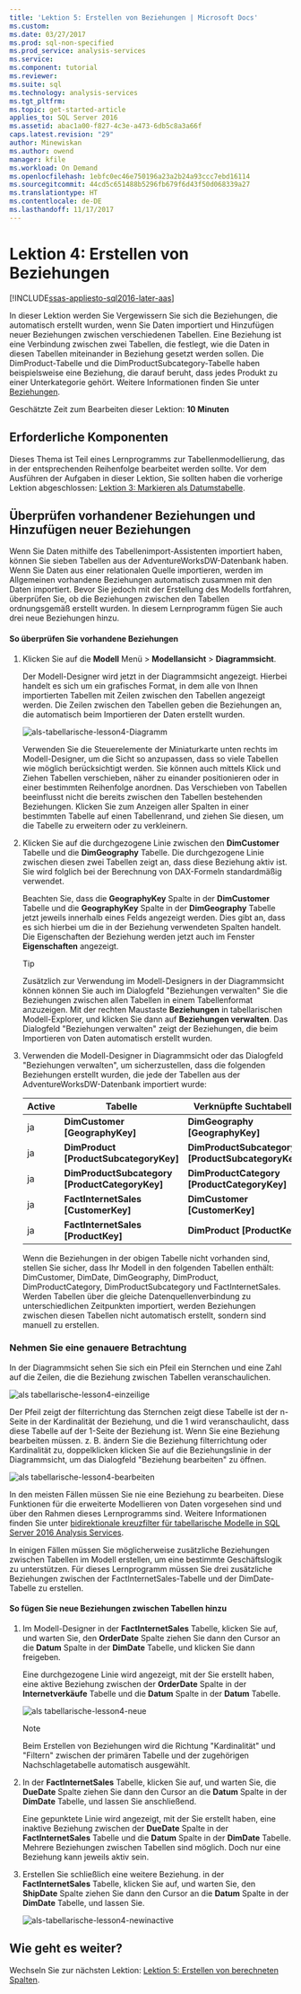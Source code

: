```yaml
---
title: 'Lektion 5: Erstellen von Beziehungen | Microsoft Docs'
ms.custom: 
ms.date: 03/27/2017
ms.prod: sql-non-specified
ms.prod_service: analysis-services
ms.service: 
ms.component: tutorial
ms.reviewer: 
ms.suite: sql
ms.technology: analysis-services
ms.tgt_pltfrm: 
ms.topic: get-started-article
applies_to: SQL Server 2016
ms.assetid: abac1a00-f827-4c3e-a473-6db5c8a3a66f
caps.latest.revision: "29"
author: Minewiskan
ms.author: owend
manager: kfile
ms.workload: On Demand
ms.openlocfilehash: 1ebfc0ec46e750196a23a2b24a93ccc7ebd16114
ms.sourcegitcommit: 44cd5c651488b5296fb679f6d43f50d068339a27
ms.translationtype: HT
ms.contentlocale: de-DE
ms.lasthandoff: 11/17/2017
---
```

# <a name="lesson-4-create-relationships"></a>Lektion 4: Erstellen von Beziehungen
[!INCLUDE[ssas-appliesto-sql2016-later-aas](../includes/ssas-appliesto-sql2016-later-aas.md)]

In dieser Lektion werden Sie Vergewissern Sie sich die Beziehungen, die automatisch erstellt wurden, wenn Sie Daten importiert und Hinzufügen neuer Beziehungen zwischen verschiedenen Tabellen. Eine Beziehung ist eine Verbindung zwischen zwei Tabellen, die festlegt, wie die Daten in diesen Tabellen miteinander in Beziehung gesetzt werden sollen. Die DimProduct-Tabelle und die DimProductSubcategory-Tabelle haben beispielsweise eine Beziehung, die darauf beruht, dass jedes Produkt zu einer Unterkategorie gehört. Weitere Informationen finden Sie unter [Beziehungen](../analysis-services/tabular-models/relationships-ssas-tabular.md).
  
Geschätzte Zeit zum Bearbeiten dieser Lektion: **10 Minuten**  
  
## <a name="prerequisites"></a>Erforderliche Komponenten  
Dieses Thema ist Teil eines Lernprogramms zur Tabellenmodellierung, das in der entsprechenden Reihenfolge bearbeitet werden sollte. Vor dem Ausführen der Aufgaben in dieser Lektion, Sie sollten haben die vorherige Lektion abgeschlossen: [Lektion 3: Markieren als Datumstabelle](../analysis-services/lesson-3-mark-as-date-table.md). 
  
## <a name="review-existing-relationships-and-add-new-relationships"></a>Überprüfen vorhandener Beziehungen und Hinzufügen neuer Beziehungen  
Wenn Sie Daten mithilfe des Tabellenimport-Assistenten importiert haben, können Sie sieben Tabellen aus der AdventureWorksDW-Datenbank haben. Wenn Sie Daten aus einer relationalen Quelle importieren, werden im Allgemeinen vorhandene Beziehungen automatisch zusammen mit den Daten importiert. Bevor Sie jedoch mit der Erstellung des Modells fortfahren, überprüfen Sie, ob die Beziehungen zwischen den Tabellen ordnungsgemäß erstellt wurden. In diesem Lernprogramm fügen Sie auch drei neue Beziehungen hinzu.  
  
#### <a name="to-review-existing-relationships"></a>So überprüfen Sie vorhandene Beziehungen  
  
1.  Klicken Sie auf die **Modell** Menü > **Modellansicht** > **Diagrammsicht**.  

    Der Modell-Designer wird jetzt in der Diagrammsicht angezeigt. Hierbei handelt es sich um ein grafisches Format, in dem alle von Ihnen importierten Tabellen mit Zeilen zwischen den Tabellen angezeigt werden. Die Zeilen zwischen den Tabellen geben die Beziehungen an, die automatisch beim Importieren der Daten erstellt wurden.
    
    ![als-tabellarische-lesson4-Diagramm](../analysis-services/media/as-tabular-lesson4-diagram.png)
  
    Verwenden Sie die Steuerelemente der Miniaturkarte unten rechts im Modell-Designer, um die Sicht so anzupassen, dass so viele Tabellen wie möglich berücksichtigt werden. Sie können auch mittels Klick und Ziehen Tabellen verschieben, näher zu einander positionieren oder in einer bestimmten Reihenfolge anordnen. Das Verschieben von Tabellen beeinflusst nicht die bereits zwischen den Tabellen bestehenden Beziehungen. Klicken Sie zum Anzeigen aller Spalten in einer bestimmten Tabelle auf einen Tabellenrand, und ziehen Sie diesen, um die Tabelle zu erweitern oder zu verkleinern.  
  
2.  Klicken Sie auf die durchgezogene Linie zwischen den **DimCustomer** Tabelle und die **DimGeography** Tabelle. Die durchgezogene Linie zwischen diesen zwei Tabellen zeigt an, dass diese Beziehung aktiv ist. Sie wird folglich bei der Berechnung von DAX-Formeln standardmäßig verwendet.  
  
    Beachten Sie, dass die **GeographyKey** Spalte in der **DimCustomer** Tabelle und die **GeographyKey** Spalte in der **DimGeography** Tabelle jetzt jeweils innerhalb eines Felds angezeigt werden. Dies gibt an, dass es sich hierbei um die in der Beziehung verwendeten Spalten handelt. Die Eigenschaften der Beziehung werden jetzt auch im Fenster **Eigenschaften** angezeigt.  
  
    > [!TIP]  
    > Zusätzlich zur Verwendung im Modell-Designers in der Diagrammsicht können können Sie auch im Dialogfeld "Beziehungen verwalten" Sie die Beziehungen zwischen allen Tabellen in einem Tabellenformat anzuzeigen. Mit der rechten Maustaste **Beziehungen** in tabellarischen Modell-Explorer, und klicken Sie dann auf **Beziehungen verwalten**. Das Dialogfeld "Beziehungen verwalten" zeigt der Beziehungen, die beim Importieren von Daten automatisch erstellt wurden.  
  
3.  Verwenden die Modell-Designer in Diagrammsicht oder das Dialogfeld "Beziehungen verwalten", um sicherzustellen, dass die folgenden Beziehungen erstellt wurden, die jede der Tabellen aus der AdventureWorksDW-Datenbank importiert wurde:  
  
    |Active|Tabelle|Verknüpfte Suchtabelle|  
    |----------|---------|------------------------|  
    |ja|**DimCustomer [GeographyKey]**|**DimGeography [GeographyKey]**|  
    |ja|**DimProduct [ProductSubcategoryKey]**|**DimProductSubcategory [ProductSubcategoryKey]**|  
    |ja|**DimProductSubcategory [ProductCategoryKey]**|**DimProductCategory [ProductCategoryKey]**|  
    |ja|**FactInternetSales [CustomerKey]**|**DimCustomer [CustomerKey]**|  
    |ja|**FactInternetSales [ProductKey]**|**DimProduct [ProductKey]**|  
  
    Wenn die Beziehungen in der obigen Tabelle nicht vorhanden sind, stellen Sie sicher, dass Ihr Modell in den folgenden Tabellen enthält: DimCustomer, DimDate, DimGeography, DimProduct, DimProductCategory, DimProductSubcategory und FactInternetSales. Werden Tabellen über die gleiche Datenquellenverbindung zu unterschiedlichen Zeitpunkten importiert, werden Beziehungen zwischen diesen Tabellen nicht automatisch erstellt, sondern sind manuell zu erstellen.  

### <a name="take-a-closer-look"></a>Nehmen Sie eine genauere Betrachtung
In der Diagrammsicht sehen Sie sich ein Pfeil ein Sternchen und eine Zahl auf die Zeilen, die die Beziehung zwischen Tabellen veranschaulichen.

![als tabellarische-lesson4-einzeilige](../analysis-services/media/as-tabular-lesson4-line.png)

Der Pfeil zeigt der filterrichtung das Sternchen zeigt diese Tabelle ist der n-Seite in der Kardinalität der Beziehung, und die 1 wird veranschaulicht, dass diese Tabelle auf der 1-Seite der Beziehung ist. Wenn Sie eine Beziehung bearbeiten müssen. z. B. ändern Sie die Beziehung filterrichtung oder Kardinalität zu, doppelklicken klicken Sie auf die Beziehungslinie in der Diagrammsicht, um das Dialogfeld "Beziehung bearbeiten" zu öffnen.

![als tabellarische-lesson4-bearbeiten](../analysis-services/media/as-tabular-lesson4-edit.png)

In den meisten Fällen müssen Sie nie eine Beziehung zu bearbeiten. Diese Funktionen für die erweiterte Modellieren von Daten vorgesehen sind und über den Rahmen dieses Lernprogramms sind. Weitere Informationen finden Sie unter [bidirektionale kreuzfilter für tabellarische Modelle in SQL Server 2016 Analysis Services](../analysis-services/tabular-models/bi-directional-cross-filters-tabular-models-analysis-services.md).

In einigen Fällen müssen Sie möglicherweise zusätzliche Beziehungen zwischen Tabellen im Modell erstellen, um eine bestimmte Geschäftslogik zu unterstützen. Für dieses Lernprogramm müssen Sie drei zusätzliche Beziehungen zwischen der FactInternetSales-Tabelle und der DimDate-Tabelle zu erstellen.  
  
#### <a name="to-add-new-relationships-between-tables"></a>So fügen Sie neue Beziehungen zwischen Tabellen hinzu  
  
1.  Im Modell-Designer in der **FactInternetSales** Tabelle, klicken Sie auf, und warten Sie, den **OrderDate** Spalte ziehen Sie dann den Cursor an die **Datum** Spalte in der  **DimDate** Tabelle, und klicken Sie dann freigeben.  

    Eine durchgezogene Linie wird angezeigt, mit der Sie erstellt haben, eine aktive Beziehung zwischen der **OrderDate** Spalte in der **Internetverkäufe** Tabelle und die **Datum** Spalte in der **Datum** Tabelle. 
  
      ![als tabellarische-lesson4-neue](../analysis-services/media/as-tabular-lesson4-new.png) 
  
    > [!NOTE]  
    > Beim Erstellen von Beziehungen wird die Richtung "Kardinalität" und "Filtern" zwischen der primären Tabelle und der zugehörigen Nachschlagetabelle automatisch ausgewählt.  
  
2.  In der **FactInternetSales** Tabelle, klicken Sie auf, und warten Sie, die **DueDate** Spalte ziehen Sie dann den Cursor an die **Datum** Spalte in der **DimDate** Tabelle, und lassen Sie anschließend.  
  
    Eine gepunktete Linie wird angezeigt, mit der Sie erstellt haben, eine inaktive Beziehung zwischen der **DueDate** Spalte in der **FactInternetSales** Tabelle und die **Datum** Spalte in der  **DimDate** Tabelle. Mehrere Beziehungen zwischen Tabellen sind möglich. Doch nur eine Beziehung kann jeweils aktiv sein.  
  
3.  Erstellen Sie schließlich eine weitere Beziehung. in der **FactInternetSales** Tabelle, klicken Sie auf, und warten Sie, den **ShipDate** Spalte ziehen Sie dann den Cursor an die **Datum** Spalte in der **DimDate** Tabelle, und lassen Sie.  
    
     ![als-tabellarische-lesson4-newinactive](../analysis-services/media/as-tabular-lesson4-newinactive.png)
  
## <a name="whats-next"></a>Wie geht es weiter?
Wechseln Sie zur nächsten Lektion: [Lektion 5: Erstellen von berechneten Spalten](../analysis-services/lesson-5-create-calculated-columns.md).
  
  
  
